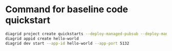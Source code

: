 # Command for baseline code quickstart

```bash
diagrid project create quickstarts --deploy-managed-pubsub --deploy-managed-kv --enable-managed-workflow
diagrid appid create hello-world
diagrid dev start --app-id hello-world --app-port 5132 
```

